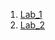 1. [Lab_1](https://github.com/IK-31-zdebeliak/IK_31_zdebeljak/tree/master/Lab_1)
2. [Lab_2](https://github.com/IK-31-zdebeliak/IK_31_zdebeljak/tree/master/Lab_2)